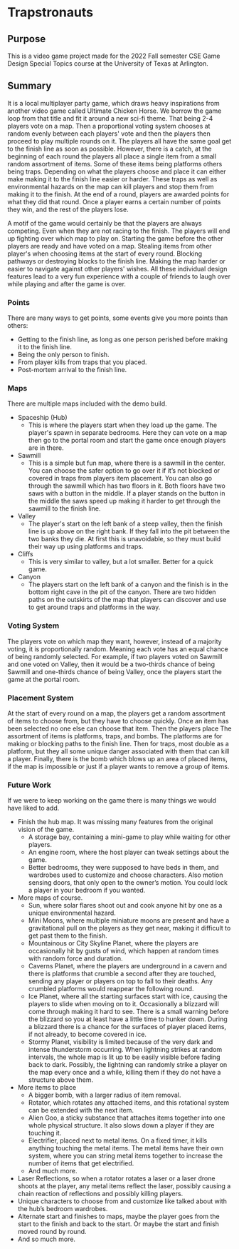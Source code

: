# Trapstronauts

## Purpose
This is a video game project made for the 2022 Fall semester CSE Game Design Special Topics course at the University of Texas at Arlington.

## Summary
It is a local multiplayer party game, which draws heavy inspirations from another video game called Ultimate Chicken Horse. We borrow the game loop from that title and fit it around a new sci-fi theme. That being 2-4 players vote on a map. Then a proportional voting system chooses at random evenly between each players' vote and then the players then proceed to play multiple rounds on it. The players all have the same goal get to the finish line as soon as possible. However, there is a catch, at the beginning of each round the players all place a single item from a small random assortment of items. Some of these items being platforms others being traps. Depending on what the players choose and place it can either make making it to the finish line easier or harder. These traps as well as environmental hazards on the map can kill players and stop them from making it to the finish. At the end of a round, players are awarded points for what they did that round. Once a player earns a certain number of points they win, and the rest of the players lose.

A motif of the game would certainly be that the players are always competing. Even when they are not racing to the finish. The players will end up fighting over which map to play on. Starting the game before the other players are ready and have voted on a map. Stealing items from other player's when choosing items at the start of every round. Blocking pathways or destroying blocks to the finish line. Making the map harder or easier to navigate against other players' wishes. All these individual design features lead to a very fun experience with a couple of friends to laugh over while playing and after the game is over.

### Points
There are many ways to get points, some events give you more points than others:
- Getting to the finish line, as long as one person perished before making it to the finish line.
- Being the only person to finish.
- From player kills from traps that you placed.
- Post-mortem arrival to the finish line.

### Maps
There are multiple maps included with the demo build.
- Spaceship (Hub)
    - This is where the players start when they load up the game. The player's spawn in separate bedrooms. Here they can vote on a map then go to the portal room and start the game once enough players are in there.
- Sawmill
    - This is a simple but fun map, where there is a sawmill in the center. You can choose the safer option to go over it if it’s not blocked or covered in traps from players item placement. You can also go through the sawmill which has two floors in it. Both floors have two saws with a button in the middle. If a player stands on the button in the middle the saws speed up making it harder to get through the sawmill to the finish line.
- Valley
    - The player's start on the left bank of a steep valley, then the finish line is up above on the right bank. If they fall into the pit between the two banks they die. At first this is unavoidable, so they must build their way up using platforms and traps.
- Cliffs
    - This is very similar to valley, but a lot smaller. Better for a quick game.
- Canyon
    - The players start on the left bank of a canyon and the finish is in the bottom right cave in the pit of the canyon. There are two hidden paths on the outskirts of the map that players can discover and use to get around traps and platforms in the way.

### Voting System
The players vote on which map they want, however, instead of a majority voting, it is proportionally random. Meaning each vote has an equal chance of being randomly selected. For example, if two players voted on Sawmill and one voted on Valley, then it would be a two-thirds chance of being Sawmill and one-thirds chance of being Valley, once the players start the game at the portal room.

### Placement System
At the start of every round on a map, the players get a random assortment of items to choose from, but they have to choose quickly. Once an item has been selected no one else can choose that item. Then the players place The assortment of items is platforms, traps, and bombs. The platforms are for making or blocking paths to the finish line. Then for traps, most double as a platform, but they all some unique danger associated with them that can kill a player. Finally, there is the bomb which blows up an area of placed items, if the map is impossible or just if a player wants to remove a group of items.

### Future Work
If we were to keep working on the game there is many things we would have liked to add.
- Finish the hub map. It was missing many features from the original vision of the game.
    - A storage bay, containing a mini-game to play while waiting for other players.
    - An engine room, where the host player can tweak settings about the game.
    - Better bedrooms, they were supposed to have beds in them, and wardrobes used to customize and choose characters. Also motion sensing doors, that only open to the owner’s motion. You could lock a player in your bedroom if you wanted.
- More maps of course.
    - Sun, where solar flares shoot out and cook anyone hit by one as a unique environmental hazard.
    - Mini Moons, where multiple miniature moons are present and have a gravitational pull on the players as they get near, making it difficult to get past them to the finish.
    - Mountainous or City Skyline Planet, where the players are occasionally hit by gusts of wind, which happen at random times with random force and duration.
    - Caverns Planet, where the players are underground in a cavern and there is platforms that crumble a second after they are touched, sending any player or players on top to fall to their deaths. Any crumbled platforms would reappear the following round.
    - Ice Planet, where all the starting surfaces start with ice, causing the players to slide when moving on to it. Occasionally a blizzard will come through making it hard to see. There is a small warning before the blizzard so you at least have a little time to hunker down. During a blizzard there is a chance for the surfaces of player placed items, if not already, to become covered in ice.
    - Stormy Planet, visibility is limited because of the very dark and intense thunderstorm occurring. When lightning strikes at random intervals, the whole map is lit up to be easily visible before fading back to dark. Possibly, the lightning can randomly strike a player on the map every once and a while, killing them if they do not have a structure above them.
- More items to place
    - A bigger bomb, with a larger radius of item removal.
    - Rotator, which rotates any attached items, and this rotational system can be extended with the next item.
    - Alien Goo, a sticky substance that attaches items together into one whole physical structure. It also slows down a player if they are touching it.
    - Electrifier, placed next to metal items. On a fixed timer, it kills anything touching the metal items. The metal items have their own system, where you can string metal items together to increase the number of items that get electrified.
    - And much more.
- Laser Reflections, so when a rotator rotates a laser or a laser drone shoots at the player, any metal items reflect the laser, possibly causing a chain reaction of reflections and possibly killing players.
- Unique characters to choose from and customize like talked about with the hub’s bedroom wardrobes.
- Alternate start and finishes to maps, maybe the player goes from the start to the finish and back to the start. Or maybe the start and finish moved round by round.
- And so much more.


